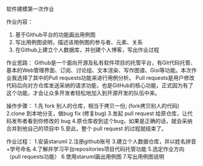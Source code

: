 软件建模第一次作业

作业内容：
1. 基于Github平台的功能画出用例图
2. 写出用例图说明，描述该用例图的参与者、元素、关系
3. 在Github上建立个人数据库，并创建个人博客，写出作业过程

作业思路：
Github是一个面向开源及私有软件项目的托管平台，有Git代码托管、基本的Web管理界面、订阅、讨论组、文本渲染、写作图谱、Gisi等功能。本次作业我选择了其中的Pull requests功能来进行用例分析。
Pull requests是用户修改代码后向对方仓库发送采纳的请求功能，也是GitHub的核心功能，正式因为有了这个功能，才会让众多开发者轻松地加入到开源开发的队伍中来。

操作步骤：
1.先 fork 别人的仓库，相当于拷贝一份; (fork拷贝别人的代码)
2.clone 到本地分支，做bug fix (修复bug)
3.发起 pull request 给原仓库，让代码发布者看到你修改的 bug
4.原仓库收到这个bug，如果是正确的话，就会采纳合并到他自己的项目中
5.至此，整个 pull request 的过程就结束了。

作业过程：
1.安装staruml
2.注册github账号
3.建立个人数据仓库，并以姓名拼音+学号命名
4.了解并学习平台repositories项目代码托管功能
5.选定作业方向（pull requests功能）
6.使用staruml画出用例图
7.写出用例图说明
